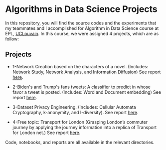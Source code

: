 # Algorithms in Data Science Projects

In this repository, you will find the source codes and the experiments that my teammates and I accomplished for Algorithm in Data Science course at EPL, [UCLouvain](https://uclouvain.be/fr/index.html). In this course, we were assigned 4 projects, which are as follow:

## Projects
- 1-Network Creation based on the characters of a novel. (Includes: Network Study, Network Analysis, and Information Diffusion) See report [here](https://github.com/nima-farnoodian/Alg.-in-Data-Scienece/blob/main/Project1-Anna%20Karenina/Anna%20Karenina-Network%20Study.pdf).

- 2-Biden's and Trump's fans tweets:  A classifier to predict in whose favor a tweet is posted. (Includes: Word and Document embedding) See report [here](https://github.com/nima-farnoodian/Alg.-in-Data-Scienece/blob/main/Project%202/Data_Science_Pr2%20(1).pdf).

- 3-Dataset Privacy Engineering. (Includes: Cellular Automata Cryptography, k-anonymity, and l-diversity). See report [here](https://github.com/nima-farnoodian/Alg.-in-Data-Scienece/blob/main/Project%203-%20Privacy-eng/Data_Science___Pr3.pdf).

- 4-Free topic: Transport for London (Grasping London’s commuter journey by applying the journey information into a replica of Transport for London net.) See report [here](https://github.com/nima-farnoodian/Alg.-in-Data-Scienece/blob/main/Project%204-%20London%20Transportation/LINMA_2472___Proj_4.pdf).

Code, notebooks, and reports are all available in the relevant directories.
